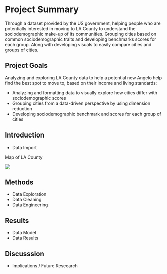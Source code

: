 # Project Summary
Through a dataset provided by the US government, helping people who are potentially interested in moving to LA County to understand the sociodemographic make-up of its communities. Grouping cities based on common sociodemographic traits and developing benchmarks scores for each group. Along with developing visuals to easily compare cities and groups of cities.

## Project Goals
Analyzing and exploring LA County data to help a potential new Angelo help find the best spot to move to, based on their income and living standards:
- Analyzing and formatting data to visually explore how cities differ with sociodemographic scores
- Grouping cities from a data-driven perspective by using dimension reduction
- Developing sociodemographic benchmark and scores for each group of cities


## Introduction

- Data Import

Map of LA County

<img src=Images/LA%20County%20Map.PNG>

## Methods

- Data Exploration
- Data Cleaning
- Data Engineering

## Results

- Data Model
- Data Results

## Discusssion

- Implications / Future Reseearch

